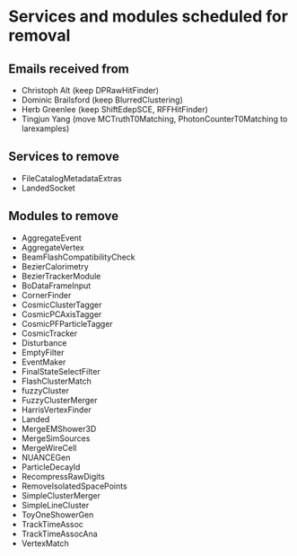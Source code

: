 Services and modules scheduled for removal
==========================================================================================

Emails received from
----------------------------------------------

-   Christoph Alt (keep DPRawHitFinder)
-   Dominic Brailsford (keep BlurredClustering)
-   Herb Greenlee (keep ShiftEdepSCE, RFFHitFinder)
-   Tingjun Yang (move MCTruthT0Matching, PhotonCounterT0Matching to larexamples)

Services to remove
------------------------------------------

-   FileCatalogMetadataExtras
-   LandedSocket

Modules to remove
----------------------------------------

-   AggregateEvent
-   AggregateVertex
-   BeamFlashCompatibilityCheck
-   BezierCalorimetry
-   BezierTrackerModule
-   BoDataFrameInput
-   CornerFinder
-   CosmicClusterTagger
-   CosmicPCAxisTagger
-   CosmicPFParticleTagger
-   CosmicTracker
-   Disturbance
-   EmptyFilter
-   EventMaker
-   FinalStateSelectFilter
-   FlashClusterMatch
-   fuzzyCluster
-   FuzzyClusterMerger
-   HarrisVertexFinder
-   Landed
-   MergeEMShower3D
-   MergeSimSources
-   MergeWireCell
-   NUANCEGen
-   ParticleDecayId
-   RecompressRawDigits
-   RemoveIsolatedSpacePoints
-   SimpleClusterMerger
-   SimpleLineCluster
-   ToyOneShowerGen
-   TrackTimeAssoc
-   TrackTimeAssocAna
-   VertexMatch
